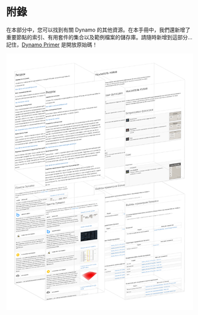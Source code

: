 # 附錄

在本部分中，您可以找到有關 Dynamo 的其他資源。在本手冊中，我們還新增了重要節點的索引、有用套件的集合以及範例檔案的儲存庫。請隨時新增到這部分...記住，[Dynamo Primer](https://github.com/DynamoDS/DynamoPrimer) 是開放原始碼！

 

![](./images/a-cover.png)
